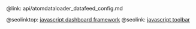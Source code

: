 @link: api/atomdataloader_datafeed_config.md

@seolinktop: [javascript dashboard framework](https://webix.com)
@seolink: [javascript toolbar](https://webix.com/widget/toolbar/)